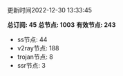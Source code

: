 更新时间2022-12-30 13:33:45

**总订阅: 45**
**总节点: 1003**
**有效节点: 243**
- ss节点: 44
- v2ray节点: 188
- trojan节点: 8
- ssr节点: 3
